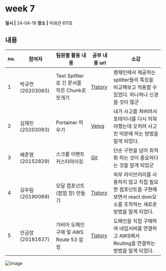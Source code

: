# week 7
**일시 |** 24-04-19
**장소 |** 미래관 611호

## 내용

|no.  |참여자          |팀원별 활동 내용|공부 내용 url|소감|
|--------|--------------|----------------------------------|--------------------|--|
|1       |박규연(20203065)|Text Splitter로 긴 문서를 작은 Chunk로 쪼개기|[Tistory](https://noooey.tistory.com/83)|랭체인에서 제공하는 splitter들의 특징을 비교해보고 적용할 수 있었다. 하나하나 신경쓸 것이 많군
|2       |심재민(20203093)|Portainer 띄우기|[Velog](https://velog.io/@cherry_031/Portainer)|내가 사고를 쳐버려서 포테이너를 다시 띄워야했는데 오히려 사고 친 덕분에 하는 방법을 알게 되었다.
|3       |배준형(20152829)|스크롤 이벤트 커스터마이징|[Git](https://github.com/ryanbae94/TIL/blob/main/0419.md)|단순 구현을 넘어 최적화 하는 것이 중요하다는 것을 알게 되었군
|4       |김우림(20190068)|모달 컴포넌트(팝업 창) 만들기|[Tistory](https://kwoooo.tistory.com/18)|외부 라이브러리를 사용하지 않고 직접 필요한 컴포넌트를 구현해보면서 react dom요소를 조작하는 새로운 방법을 알게 되었다.
|5       |안금장(20181637)|가비아 도메인 구매 및 AWS Route 53 설정|[Tistory](https://koomchang.tistory.com/35)| 도메인을 직접 구매하여 네임서버를 연결하고 AWS에서 Routing을 연결하는 방법을 알게 되었다.

![image](https://github.com/Team-WeQuiz/study/assets/66217855/258b8b88-ec82-4b73-8156-e5592bacd0ed)
